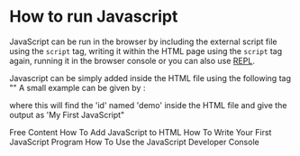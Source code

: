 # How to run Javascript

JavaScript can be run in the browser by including the external script file using the `script` tag, writing it within the HTML page using the `script` tag again, running it in the browser console or you can also use [REPL](https://www.digitalocean.com/community/tutorials/how-to-use-the-node-js-repl).


 Javascript can be simply added inside the HTML file using the following tag "<script> </script>"
 A small example can be given by :
 <script>
document.getElementById("demo").innerHTML = "My First JavaScript";
</script>
where this will find the 'id' named 'demo' inside the HTML file and give the output as 'My First JavaScript"

<ResourceGroupTitle>Free Content</ResourceGroupTitle>
<BadgeLink colorScheme='yellow' badgeText='Read' href='https://www.digitalocean.com/community/tutorials/how-to-add-javascript-to-html'>How To Add JavaScript to HTML</BadgeLink>
<BadgeLink colorScheme='yellow' badgeText='Read' href='https://www.digitalocean.com/community/tutorials/how-to-write-your-first-javascript-program'>How To Write Your First JavaScript Program</BadgeLink>
<BadgeLink colorScheme='yellow' badgeText='Read' href='https://www.digitalocean.com/community/tutorials/how-to-use-the-javascript-developer-console'>How To Use the JavaScript Developer Console</BadgeLink>
